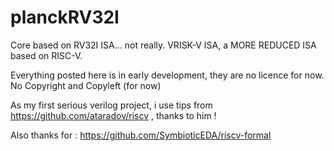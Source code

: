# planckRV32I
Core based on RV32I ISA... not really. VRISK-V ISA, a MORE REDUCED ISA based on RISC-V.

Everything posted here is in early development, they are no licence for now. No Copyright and Copyleft (for now)

As my first serious verilog project, i use tips from https://github.com/ataradov/riscv , thanks to him !

Also thanks for : https://github.com/SymbioticEDA/riscv-formal
